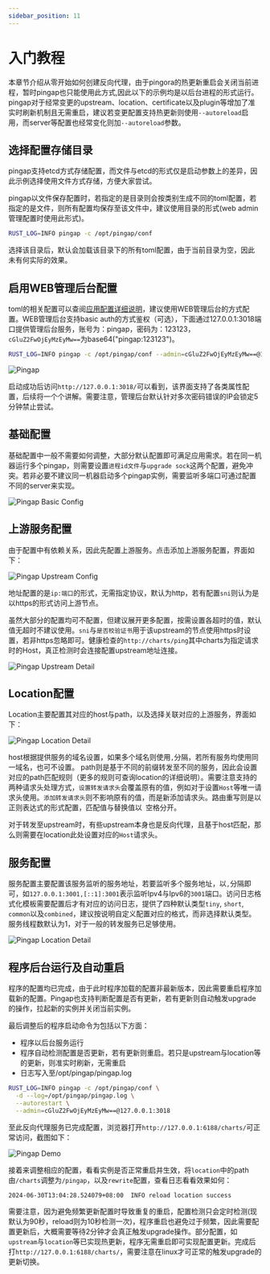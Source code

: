 ```yaml
---
sidebar_position: 11
---
```


# 入门教程

本章节介绍从零开始如何创建反向代理，由于pingora的热更新重启会关闭当前进程，暂时pingap也只能使用此方式,因此以下的示例均是以后台进程的形式运行。pingap对于经常变更的upstream、location、certificate以及plugin等增加了准实时刷新机制且无需重启，建议若变更配置支持热更新则使用`--autoreload`启用，而server等配置也经常变化则加`--autoreload`参数。

## 选择配置存储目录

pingap支持etcd方式存储配置，而文件与etcd的形式仅是启动参数上的差异，因此示例选择使用文件方式存储，方便大家尝试。

pingap以文件保存配置时，若指定的是目录则会按类别生成不同的toml配置，若指定的是文件，则所有配置均保存至该文件中，建议使用目录的形式(web admin管理配置时使用此形式)。

```bash
RUST_LOG=INFO pingap -c /opt/pingap/conf
```

选择该目录后，默认会加载该目录下的所有toml配置，由于当前目录为空，因此未有何实际的效果。

## 启用WEB管理后台配置

toml的相关配置可以查阅[应用配置详细说明](/pingap-zh/docs/config)，建议使用WEB管理后台的方式配置。WEB管理后台支持basic auth的方式鉴权（可选），下面通过127.0.0.1:3018端口提供管理后台服务，账号为：pingap，密码为：123123，`cGluZ2FwOjEyMzEyMw==`为base64("pingap:123123")。

```bash
RUST_LOG=INFO pingap -c /opt/pingap/conf --admin=cGluZ2FwOjEyMzEyMw==@127.0.0.1:3018
```

![Pingap](./img/pingap-zh.jpg)


启动成功后访问`http://127.0.0.1:3018/`可以看到，该界面支持了各类属性配置，后续将一个个讲解。需要注意，管理后台默认针对多次密码错误的IP会锁定5分钟禁止尝试。

## 基础配置

基础配置中一般不需要如何调整，大部分默认配置即可满足应用需求。若在同一机器运行多个pingap，则需要设置`进程id文件`与`upgrade sock`这两个配置，避免冲突。若非必要不建议同一机器启动多个pingap实例，需要监听多端口可通过配置不同的server来实现。

![Pingap Basic Config](./img/basic-info-zh.jpg)

## 上游服务配置

由于配置中有依赖关系，因此先配置上游服务。点击添加上游服务配置，界面如下：

![Pingap Upstream Config](./img/upstream-add-zh.jpg)

地址配置的是`ip:端口`的形式，无需指定协议，默认为http，若有配置`sni`则认为是以https的形式访问上游节点。

虽然大部分的配置均可不配置，但建议展开更多配置，按需设置各超时的值，默认值无超时不建议使用。`sni`与`是否校验证书`用于该upstream的节点使用https时设置，若非https忽略即可。健康检查的`http://charts/ping`其中charts为指定请求时的Host，真正检测时会连接配置upstream地址连接。

![Pingap Upstream Detail](./img/upstream-detail-zh.jpg)

## Location配置

Location主要配置其对应的host与path，以及选择关联对应的上游服务，界面如下：

![Pingap Location Detail](./img/location-detail-zh.jpg)

host根据提供服务的域名设置，如果多个域名则使用`,`分隔，若所有服务均使用同一域名，也可不设置。 path则是基于不同的前缀转发至不同的服务，因此会设置对应的path匹配规则（更多的规则可查询location的详细说明）。需要注意支持的两种请求头处理方式，`设置转发请求头`会覆盖原有的值，例如对于设置`Host`等唯一请求头使用。`添加转发请求头`则不影响原有的值，而是新添加请求头。路由重写则是以正则表达式的形式配置，匹配值与替换值以` `空格分开。

对于转发至upstream时，有些upstream本身也是反向代理，且基于host匹配，那么则需要在location此处设置对应的`Host`请求头。

## 服务配置

服务配置主要配置该服务监听的服务地址，若要监听多个服务地址，以`,`分隔即可，如`127.0.0.1:3001,[::1]:3001`表示监听Ipv4与Ipv6的`3001`端口。访问日志格式化模板需要配置后才有对应的访问日志，提供了四种默认类型`tiny`, `short`, `common`以及`combined`，建议按说明自定义配置对应的格式，而非选择默认类型。服务线程数默认为1，对于一般的转发服务已足够使用。

![Pingap Location Detail](./img/server-detail-zh.jpg)

## 程序后台运行及自动重启

程序的配置均已完成，由于此时程序加载的配置非最新版本，因此需要重启程序加载新的配置。Pingap也支持判断配置是否有更新，若有更新则自动触发upgrade的操作，拉起新的实例并关闭当前实例。

最后调整后的程序启动命令为包括以下方面：

- 程序以后台服务运行
- 程序自动检测配置是否更新，若有更新则重启。若只是upstream与location等的更新，则准实时刷新，无需重启
- 日志写入至/opt/pingap/pingap.log

```bash
RUST_LOG=INFO pingap -c /opt/pingap/conf \
  -d --log=/opt/pingap/pingap.log \
  --autorestart \
  --admin=cGluZ2FwOjEyMzEyMw==@127.0.0.1:3018
```

至此反向代理服务已完成配置，浏览器打开`http://127.0.0.1:6188/charts/`可正常访问，截图如下：

![Pingap Demo](./img/demo-zh.jpg)

接着来调整相应的配置，看看实例是否正常重启并生效，将`location`中的path由`/charts`调整为`/pingap`，以及`rewrite`配置，查看日志看看效果如何：

```
2024-06-30T13:04:28.524079+08:00  INFO reload location success
```

需要注意，因为避免频繁更新配置时导致重复的重启，配置检测只会定时检测(现默认为90秒，reload则为10秒检测一次)，程序重启也避免过于频繁，因此需要配置更新后，大概需要等待2分钟才会真正触发upgrade操作。部分配置，如`upstream`与`location`等已实现热更新，程序无需重启即可实现配置更新。完成后打`http://127.0.0.1:6188/charts/`，需要注意在linux才可正常的触发upgrade的更新切换。
